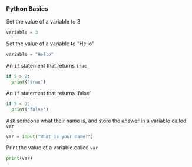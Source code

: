 ### Python Basics

Set the value of a variable to 3
```python
variable = 3
```

Set the value of a variable to "Hello"
```python
variable = "Hello"
```

An `if` statement that returns `true`
```python
if 5 > 2:
  print("true")
```

An `if` statement that returns 'false'
```python
if 5 < 2:
  print("false")
```

Ask someone what their name is, and store the answer in a variable called `var`
```python
var = input("What is your name?")
```

Print the value of a variable called `var`
```python
print(var)
```
